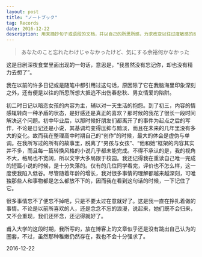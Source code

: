 ```yaml
---
layout: post
title: "ノートブック"
tag: Records
date: 2016-12-22
description: 用来摘抄句子或语段的文档，并以自己的所思所感，力求改变以往过度敏感的感情风格。一个句子的意义所在，应放在上下文中考虑为是，不过，倘若其遣词精密、语法构造巧妙、典故化用得体，单独提出来加以分析感悟莫不是其价值的体现。一个句子之所以能直击人心，重点在于它描述的正是我们欲展现而无以言语表达的事物，故而说，对语句的分析可以帮助自己体会作者细微情感的变化，自然，对自己语言组织能力的提升亦大有裨益。
---
```


>あなたのこと忘れたわけじゃなかったけど、気にする余裕何かなかった

这是日剧深夜食堂里面出现的一句话，意思是，“我虽然没有忘记你，却也没有精力去想了”。

我在以前的许多日记或是随笔中都引用过这句话，原因除了它在我脑海里印象深刻之外，还有便是以往的所思所想大抵逃不出伤春悲秋、男女情爱的陷阱。

初二时日记以暗恋女孩的内容为主，辅以对一天生活的抱怨。到了初三，内容的情感辄转向一种矛盾的状态，是好感还是真正的喜欢？那时候的我花了很长一段时间解决这个问题。初中毕业后，以那时候好朋友们都离开了的事件为起点之后的写作，不论是日记还是小说，其基调均变得压抑与黯淡，而且在未来的几年里没有多大的变化。故而我在整理高中时期自己的“创作”的时候，最大的体会是虚伪与单调。在我所写过的所有的故事里，脱离了“男孩与女孩”、“他和她”框架的内容其实并不多，而且每一篇转换风格的小说几乎都未能完成。不得不承认的是，我的视角不大，格局也不宽阔，所以文字大多局限于校园。我还记得我在重读自己唯一完成的短篇小说的时候，是十分失落的。仅有的几位同学看完，评价也不怎么样，这一度使我陷入低谷。尽管随着年龄的增长，我对很多事情的理解都越来越深刻，可唯独那些人和事物都是怎么都放不下的，因而我在看到这句话的时候，一下记住了它。

很多事情忘不了便忘不掉吧，只是不要太过在意就好了。这是我一直在挣扎着做的事情。不论是以前所喜欢的人，还是念念不忘的浪漫，说起来，她们既不会归来，又不会重现，我们还怀念，还记得就好了。

甫入大学的这段时期，我所写的，放在博客上的文章似乎还是没有跳出自己认为的圈套，不过，虽然那种稚嫩仍然存在，我也不会十分强求了。

2016-12-22
